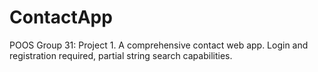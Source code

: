 # ContactApp
POOS Group 31: Project 1. A comprehensive contact web app. Login and registration required, partial string search capabilities.
